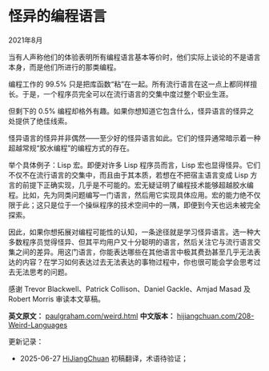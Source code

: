 


# 怪异的编程语言

2021年8月

当有人声称他们的体验表明所有编程语言基本等价时，他们实际上谈论的不是语言本身，而是他们所进行的那类编程。

编程工作的 99.5% 只是把库函数“粘”在一起。所有流行语言在这一点上都同样擅长。于是，一个程序员完全可以在流行语言的交集中度过整个职业生涯。

但剩下的 0.5% 编程却格外有趣。如果你想知道它包含什么，怪异语言的怪异之处提供了绝佳线索。

怪异语言的怪异并非偶然——至少好的怪异语言如此。它们的怪异通常暗示着一种超越常规“胶水编程”的编程方式的存在。

举个具体例子：Lisp 宏。即便对许多 Lisp 程序员而言，Lisp 宏也显得怪异。它们不仅不在流行语言的交集中，而且由于其本质，若想在不把宿主语言变成 Lisp 方言的前提下正确实现，几乎是不可能的。宏无疑证明了编程技术能够超越胶水编程。比如，先为同类问题编写一门语言，然后用它实现具体应用。宏的能力绝不仅限于此；这只是位于一个操纵程序的技术空间中的一隅，即便到今天也远未被完全探索。

因此，如果你想拓展对编程可能性的认知，一条途径就是学习怪异语言。选一种大多数程序员觉得怪异、但其平均用户又十分聪明的语言，然后关注它与流行语言交集之间的差异。用这门语言，你能表达哪些在其他语言中极其费劲甚至几乎无法表达的内容？在学习如何表达过去无法表达的事物过程中，你也很可能会学会思考过去无法思考的问题。

感谢 Trevor Blackwell、Patrick Collison、Daniel Gackle、Amjad Masad 及 Robert Morris 审读本文草稿。

**英文原文：** [paulgraham.com/weird.html](https://paulgraham.com/weird.html)
**中文版本：** [hijiangchuan.com/208-Weird-Languages](https://hijiangchuan.com/208-Weird-Languages)



更新记录：
- 2025-06-27 [HiJiangChuan](https://hijiangchuan.com) 初稿翻译，术语待验证；
